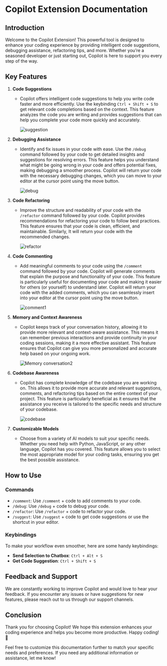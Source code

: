 # Copilot Extension Documentation

## Introduction

Welcome to the Copilot Extension! This powerful tool is designed to enhance your coding experience by providing intelligent code suggestions, debugging assistance, refactoring tips, and more. Whether you’re a seasoned developer or just starting out, Copilot is here to support you every step of the way.

## Key Features

1. **Code Suggestions**
   - Copilot offers intelligent code suggestions to help you write code faster and more efficiently. Use the keybinding `Ctrl + Shift + S` to get relevant code completions based on the context. This feature analyzes the code you are writing and provides suggestions that can help you complete your code more quickly and accurately.

     ![suggestion](https://github.com/user-attachments/assets/c8192f9e-61eb-4d6b-8748-35ca3b157505)

2. **Debugging Assistance**
   - Identify and fix issues in your code with ease. Use the `/debug` command followed by your code to get detailed insights and suggestions for resolving errors. This feature helps you understand what might be going wrong in your code and offers potential fixes, making debugging a smoother process. Copilot will return your code with the necessary debugging changes, which you can move to your editor at the cursor point using the move button.
     
     ![debug](https://github.com/user-attachments/assets/245ead97-cd40-4d0c-b418-9fccec486b70)

       
3. **Code Refactoring**
   - Improve the structure and readability of your code with the `/refactor` command followed by your code. Copilot provides recommendations for refactoring your code to follow best practices. This feature ensures that your code is clean, efficient, and maintainable. Similarly, It will return your code with the recommended changes.
     
     ![refactor](https://github.com/user-attachments/assets/ffe6c379-b584-4746-85b2-d43de31479d2)


4. **Code Commenting**
   - Add meaningful comments to your code using the `/comment` command followed by your code. Copilot will generate comments that explain the purpose and functionality of your code. This feature is particularly useful for documenting your code and making it easier for others (or yourself) to understand later. Copilot will return your code with the added comments, which you can seamlessly insert into your editor at the cursor point using the move button.
     
     ![comment1](https://github.com/user-attachments/assets/042892ea-320b-4b9a-97fa-9bd91a8aba46)

5. **Memory and Context Awareness**
   - Copilot keeps track of your conversation history, allowing it to provide more relevant and context-aware assistance. This means it can remember previous interactions and provide continuity in your coding sessions, making it a more effective assistant. This feature ensures that Copilot can give you more personalized and accurate help based on your ongoing work.
     
     ![Memory conversation2](https://github.com/user-attachments/assets/e6711737-3027-4ab8-8da6-5c0f0e950b81)

6. **Codebase Awareness**
   - Copilot has complete knowledge of the codebase you are working on. This allows it to provide more accurate and relevant suggestions, comments, and refactoring tips based on the entire context of your project. This feature is particularly beneficial as it ensures that the assistance you receive is tailored to the specific needs and structure of your codebase.
  
     ![codebase](https://github.com/user-attachments/assets/100c8294-6a9b-455f-b4e4-b9fbed79a7ab)
     
7. **Customizable Models**
   - Choose from a variety of AI models to suit your specific needs. Whether you need help with Python, JavaScript, or any other language, Copilot has you covered. This feature allows you to select the most appropriate model for your coding tasks, ensuring you get the best possible assistance.

## How to Use

### Commands

- `/comment`: Use `/comment` + code to add comments to your code.
- `/debug`: Use `/debug` + code to debug your code.
- `/refactor`: Use `/refactor` + code to refactor your code.
- `/suggest`: Use `/suggest` + code to get code suggestions or use the shortcut in your editor.

### Keybindings

To make your workflow even smoother, here are some handy keybindings:

- **Send Selection to Chatbox**: `Ctrl + Alt + S`
- **Get Code Suggestion**: `Ctrl + Shift + S`

## Feedback and Support

We are constantly working to improve Copilot and would love to hear your feedback. If you encounter any issues or have suggestions for new features, please reach out to us through our support channels.

## Conclusion

Thank you for choosing Copilot! We hope this extension enhances your coding experience and helps you become more productive. Happy coding! 🚀

Feel free to customize this documentation further to match your specific needs and preferences. If you need any additional information or assistance, let me know!
